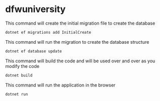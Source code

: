 # dfwuniversity

This command will create the initial migration file to create the database
```bash
dotnet ef migrations add InitialCreate
```

This command will run the migration to create the database structure
```bash
dotnet ef database update
```

This command will build the code and will be used over and over as you modify the code
```bash
dotnet build
```

This command will run the application in the browser
```bash
dotnet run
```

